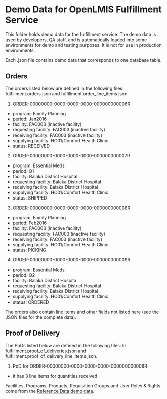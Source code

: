 # Demo Data for OpenLMIS Fulfillment Service
This folder holds demo data for the fulfillment service. The demo data is used by developers, QA
staff, and is automatically loaded into some environments for demo and testing purposes. It is not
for use in production environments.

Each .json file contains demo data that corresponds to one database table.

## Orders

The orders listed below are defined in the following files:
fulfillment.orders.json and fulfillment.order_line_items.json.

1. ORDER-00000000-0000-0000-0000-000000000006R
  * program: Family Planning
  * period: Jan2016
  * facility: FAC003 (inactive facility)
  * requesting facility: FAC003 (inactive facility)
  * receiving facility: FAC003 (inactive facility)
  * supplying facility: HC01/Comfort Health Clinic
  * status: RECEIVED
2. ORDER-00000000-0000-0000-0000-000000000007R
  * program: Essential Meds
  * period: Q1
  * facility: Balaka District Hospital
  * requesting facility: Balaka District Hospital
  * receiving facility: Balaka District Hospital
  * supplying facility: HC01/Comfort Health Clinic
  * status: SHIPPED
3. ORDER-00000000-0000-0000-0000-000000000008R
  * program: Family Planning
  * period: Feb2016
  * facility: FAC003 (inactive facility)
  * requesting facility: FAC003 (inactive facility)
  * receiving facility: FAC003 (inactive facility)
  * supplying facility: HC01/Comfort Health Clinic
  * status: PICKING
4. ORDER-00000000-0000-0000-0000-000000000009R
  * program: Essential Meds
  * period: Q2
  * facility: Balaka District Hospita
  * requesting facility: Balaka District Hospital
  * receiving facility: Balaka District Hospital
  * supplying facility: HC01/Comfort Health Clinic
  * status: ORDERED

The orders also contain line items and other fields not listed here (see the JSON files for the
complete data).

## Proof of Delivery

The PoDs listed below are defined in the following files:
In fulfillment.proof_of_deliveries.json and fulfillment.proof_of_delivery_line_items.json.

1. PoD for ORDER-00000000-0000-0000-0000-000000000006R
  * it has 3 line items for quantities received

Facilities, Programs, Products, Requisition Groups and User Roles & Rights come from the
[Reference Data demo data](https://github.com/OpenLMIS/openlmis-referencedata/tree/master/demo-data).
